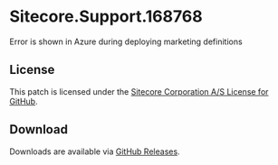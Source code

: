 # Sitecore.Support.168768
Error is shown in Azure during deploying marketing definitions

## License  
This patch is licensed under the [Sitecore Corporation A/S License for GitHub](https://github.com/sitecoresupport/Sitecore.Support.168768/blob/master/LICENSE).  

## Download  
Downloads are available via [GitHub Releases](https://github.com/sitecoresupport/Sitecore.Support.168768/releases).  

